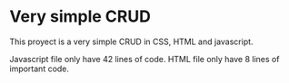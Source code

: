 # Very simple CRUD

This proyect is a very simple CRUD in CSS, HTML and javascript.

Javascript file only have 42 lines of code.
HTML file only have 8 lines of important code.

